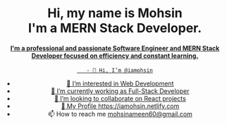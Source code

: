 <div align="center">
<h1 align="center"><br>Hi, my name is Mohsin
  <br>
I'm a MERN Stack Developer.</h1>

</div>

<div align="center">
  <a href="https://github.com/iamohsin">
<!--   <img  src="https://avatars.githubusercontent.com/u/59395132?v=4" -->
<!--        alt="ME" /></a> -->
</div>
<h4 align="center">
I'm a professional and passionate Software Engineer and MERN Stack Developer focused on efficiency and constant learning.</h4>

<div align="center">
 <!-- <a href="https://github.com/iamohsin">
  <img  src="https://github.com/1999AZZAR/1999AZZAR/blob/main/resources/img/grid-snake.svg"
       alt="snake" /></a> -->
       
       - 👋 Hi, I’m @iamohsin
- 👀 I’m interested in Web Development
- 🌱 I’m currently working as Full-Stack Developer
- 💞️ I’m looking to collaborate on React projects
- 👀 My Profile https://iamohsin.netlify.com
- 📫 How to reach me mohsinameen60@gmail.com
</div>

<br>

